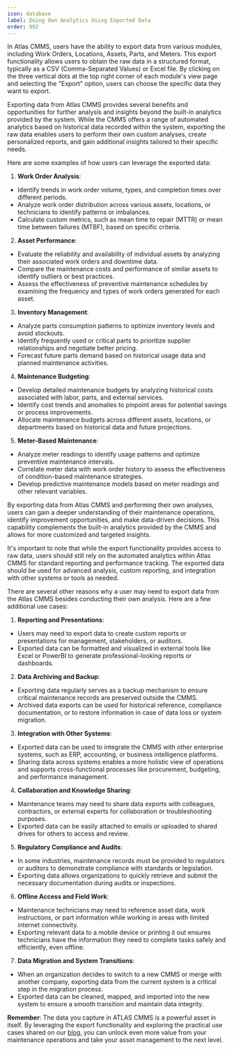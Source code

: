 ```yaml
---
icon: database
label: Doing Own Analytics Using Exported Data
order: 992
---
```


In Atlas CMMS, users have the ability to export data from various modules, including Work Orders, Locations, Assets, Parts, and Meters. This export functionality allows users to obtain the raw data in a structured format, typically as a CSV (Comma-Separated Values) or Excel file. By clicking on the three vertical dots at the top right corner of each module's view page and selecting the "Export" option, users can choose the specific data they want to export.

Exporting data from Atlas CMMS provides several benefits and opportunities for further analysis and insights beyond the built-in analytics provided by the system. While the CMMS offers a range of automated analytics based on historical data recorded within the system, exporting the raw data enables users to perform their own custom analyses, create personalized reports, and gain additional insights tailored to their specific needs.

Here are some examples of how users can leverage the exported data:

1. **Work Order Analysis**:
- Identify trends in work order volume, types, and completion times over different periods.
- Analyze work order distribution across various assets, locations, or technicians to identify patterns or imbalances.
- Calculate custom metrics, such as mean time to repair (MTTR) or mean time between failures (MTBF), based on specific criteria.
2. **Asset Performance**:
- Evaluate the reliability and availability of individual assets by analyzing their associated work orders and downtime data.
- Compare the maintenance costs and performance of similar assets to identify outliers or best practices.
- Assess the effectiveness of preventive maintenance schedules by examining the frequency and types of work orders generated for each asset.
3. **Inventory Management**:
- Analyze parts consumption patterns to optimize inventory levels and avoid stockouts.
- Identify frequently used or critical parts to prioritize supplier relationships and negotiate better pricing.
- Forecast future parts demand based on historical usage data and planned maintenance activities.
4. **Maintenance Budgeting**:
- Develop detailed maintenance budgets by analyzing historical costs associated with labor, parts, and external services.
- Identify cost trends and anomalies to pinpoint areas for potential savings or process improvements.
- Allocate maintenance budgets across different assets, locations, or departments based on historical data and future projections.
5. **Meter-Based Maintenance**:
- Analyze meter readings to identify usage patterns and optimize preventive maintenance intervals.
- Correlate meter data with work order history to assess the effectiveness of condition-based maintenance strategies.
- Develop predictive maintenance models based on meter readings and other relevant variables.

By exporting data from Atlas CMMS and performing their own analyses, users can gain a deeper understanding of their maintenance operations, identify improvement opportunities, and make data-driven decisions. This capability complements the built-in analytics provided by the CMMS and allows for more customized and targeted insights.

It's important to note that while the export functionality provides access to raw data, users should still rely on the automated analytics within Atlas CMMS for standard reporting and performance tracking. The exported data should be used for advanced analysis, custom reporting, and integration with other systems or tools as needed.

There are several other reasons why a user may need to export data from the Atlas CMMS besides conducting their own analysis. Here are a few additional use cases:
1. **Reporting and Presentations**:
- Users may need to export data to create custom reports or presentations for management, stakeholders, or auditors.
- Exported data can be formatted and visualized in external tools like Excel or PowerBI to generate professional-looking reports or dashboards.
2. **Data Archiving and Backup**:
- Exporting data regularly serves as a backup mechanism to ensure critical maintenance records are preserved outside the CMMS.
- Archived data exports can be used for historical reference, compliance documentation, or to restore information in case of data loss or system migration.
3. **Integration with Other Systems**:
- Exported data can be used to integrate the CMMS with other enterprise systems, such as ERP, accounting, or business intelligence platforms.
- Sharing data across systems enables a more holistic view of operations and supports cross-functional processes like procurement, budgeting, and performance management.
4. **Collaboration and Knowledge Sharing**:
- Maintenance teams may need to share data exports with colleagues, contractors, or external experts for collaboration or troubleshooting purposes.
- Exported data can be easily attached to emails or uploaded to shared drives for others to access and review.
5. **Regulatory Compliance and Audits**:
- In some industries, maintenance records must be provided to regulators or auditors to demonstrate compliance with standards or legislation.
- Exporting data allows organizations to quickly retrieve and submit the necessary documentation during audits or inspections.
6. **Offline Access and Field Work**:
- Maintenance technicians may need to reference asset data, work instructions, or part information while working in areas with limited internet connectivity.
- Exporting relevant data to a mobile device or printing it out ensures technicians have the information they need to complete tasks safely and efficiently, even offline.
7. **Data Migration and System Transitions**:
- When an organization decides to switch to a new CMMS or merge with another company, exporting data from the current system is a critical step in the migration process.
- Exported data can be cleaned, mapped, and imported into the new system to ensure a smooth transition and maintain data integrity.

**Remember**: The data you capture in ATLAS CMMS is a powerful asset in itself. By leveraging the export functionality and exploring the practical use cases shared on our [blog](https://www.intel-loop.com/blog/categories/mastering-maintenance-series), you can unlock even more value from your maintenance operations and take your asset management to the next level.